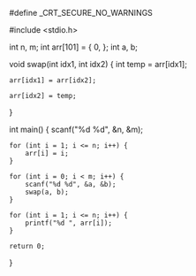 #define _CRT_SECURE_NO_WARNINGS

#include <stdio.h>

int n, m;
int arr[101] = { 0, };
int a, b;


void swap(int idx1, int idx2) {
    int temp = arr[idx1];
    
    arr[idx1] = arr[idx2];
    
    arr[idx2] = temp;
}


int main() {
    scanf("%d %d", &n, &m);

    for (int i = 1; i <= n; i++) {
        arr[i] = i;
    }

    for (int i = 0; i < m; i++) {
        scanf("%d %d", &a, &b);
        swap(a, b);
    }

    for (int i = 1; i <= n; i++) {
        printf("%d ", arr[i]);
    }

    return 0;
}
